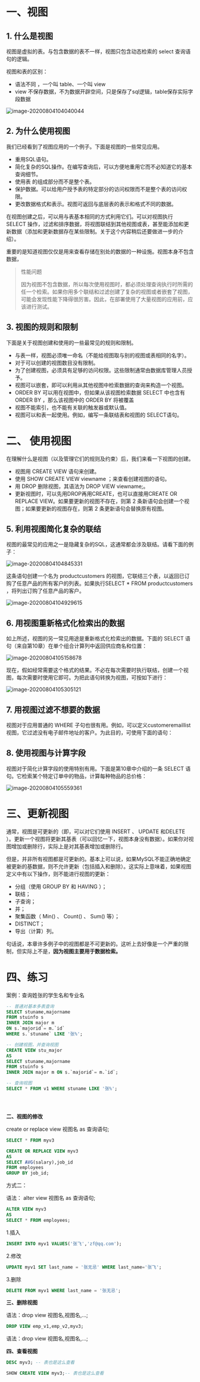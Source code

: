 # 一、视图

## 1. 什么是视图

视图是虚拟的表。与包含数据的表不一样，视图只包含动态检索的 select 查询语句的逻辑。

视图和表的区别：

- 语法不同 ，一个叫 table、一个叫 view
- view 不保存数据，不为数据开辟空间，只是保存了sql逻辑，table保存实际字段数据

<img src="https://raw.githubusercontent.com/bluepopo/myblog/master/img/20200804104048.png" alt="image-20200804104040044" style="zoom:100%;" />





## 2. 为什么使用视图

我们已经看到了视图应用的一个例子。下面是视图的一些常见应用。

- 重用SQL语句。
- 简化复杂的SQL操作。在编写查询后，可以方便地重用它而不必知道它的基本查询细节。
-  使用表 的组成部分而不是整个表。
-  保护数据。可以给用户授予表的特定部分的访问权限而不是整个表的访问权限。
-  更改数据格式和表示。视图可返回与底层表的表示和格式不同的数据。

在视图创建之后，可以用与表基本相同的方式利用它们。可以对视图执行 SELECT 操作，过滤和排序数据，将视图联结到其他视图或表，甚至能添加和更新数据（添加和更新数据存在某些限制。关于这个内容稍后还要做进一步的介绍）。



重要的是知道视图仅仅是用来查看存储在别处的数据的一种设施。视图本身不包含数据，



> 性能问题 
>
> 因为视图不包含数据，所以每次使用视图时，都必须处理查询执行时所需的任一个检索。如果你用多个联结和过滤创建了复杂的视图或者嵌套了视图，可能会发现性能下降得很厉害。因此，在部署使用了大量视图的应用前，应该进行测试。





## 3. 视图的规则和限制

下面是关于视图创建和使用的一些最常见的规则和限制。

- 与表一样，视图必须唯一命名（不能给视图取与别的视图或表相同的名字）。
-  对于可以创建的视图数目没有限制。
-   为了创建视图，必须具有足够的访问权限。这些限制通常由数据库管理人员授予。
-  视图可以嵌套，即可以利用从其他视图中检索数据的查询来构造一个视图。
-   ORDER BY 可以用在视图中，但如果从该视图检索数据 SELECT 中也含有 ORDER BY ，那么该视图中的 ORDER BY 将被覆盖
- 视图不能索引，也不能有关联的触发器或默认值。
-  视图可以和表一起使用。例如，编写一条联结表和视图的 SELECT语句。



# 二、 使用视图

在理解什么是视图（以及管理它们的规则及约束）后，我们来看一下视图的创建。

- 视图用 CREATE VIEW 语句来创建。
-  使用 SHOW CREATE VIEW viewname ；来查看创建视图的语句。
- 用 DROP 删除视图，其语法为 DROP VIEW viewname;。
-  更新视图时，可以先用DROP再用CREATE，也可以直接用CREATE OR REPLACE VIEW。如果要更新的视图不存在，则第 2 条新语句会创建一个视图；如果要更新的视图存在，则第 2 条更新语句会替换原有视图。



## 5. 利用视图简化复杂的联结

视图的最常见的应用之一是隐藏复杂的SQL，这通常都会涉及联结。请看下面的例子：

<img src="https://raw.githubusercontent.com/bluepopo/myblog/master/img/20200804104846.png" alt="image-20200804104845331" style="zoom:100%;" />

这条语句创建一个名为 productcustomers 的视图，它联结三个表，以返回已订购了任意产品的所有客户的列表。如果执行SELECT * FROM productcustomers ，将列出订购了任意产品的客户。

<img src="https://raw.githubusercontent.com/bluepopo/myblog/master/img/20200804105209.png" alt="image-20200804104929615" style="zoom:100%;" />



## 6. 用视图重新格式化检索出的数据

如上所述，视图的另一常见用途是重新格式化检索出的数据。下面的 SELECT 语句（来自第10章）在单个组合计算列中返回供应商名和位置：

<img src="https://raw.githubusercontent.com/bluepopo/myblog/master/img/20200804105159.png" alt="image-20200804105158678" style="zoom:100%;" />

现在，假如经常需要这个格式的结果。不必在每次需要时执行联结，创建一个视图，每次需要时使用它即可。为把此语句转换为视图，可按如下进行：

<img src="https://raw.githubusercontent.com/bluepopo/myblog/master/img/20200804105306.png" alt="image-20200804105305121" style="zoom:100%;" />



## 7. 用视图过滤不想要的数据



视图对于应用普通的 WHERE 子句也很有用。例如，可以定义customeremaillist 视图，它过滤没有电子邮件地址的客户。为此目的，可使用下面的语句：







## 8. 使用视图与计算字段

视图对于简化计算字段的使用特别有用。下面是第10章中介绍的一条 SELECT 语句。它检索某个特定订单中的物品，计算每种物品的总价格：

<img src="https://raw.githubusercontent.com/bluepopo/myblog/master/img/20200804105749.png" alt="image-20200804105559361" style="zoom:100%;" />



# 三、更新视图

通常，视图是可更新的（即，可以对它们使用 INSERT 、 UPDATE 和DELETE ）。更新一个视图将更新其基表（可以回忆一下，视图本身没有数据）。如果你对视图增加或删除行，实际上是对其基表增加或删除行。

但是，并非所有视图都是可更新的。基本上可以说，如果MySQL不能正确地确定被更新的基数据，则不允许更新（包括插入和删除）。这实际上意味着，如果视图定义中有以下操作，则不能进行视图的更新：

- 分组（使用 GROUP BY 和 HAVING ）；
- 联结；
- 子查询；
- 并；
- 聚集函数（ Min() 、 Count() 、 Sum() 等）；
-  DISTINCT；
- 导出（计算）列。

句话说，本章许多例子中的视图都是不可更新的。这听上去好像是一个严重的限制，但实际上不是，**因为视图主要用于数据检索。**



# 四、练习

案例：查询姓张的学生名和专业名

```sql
-- 普通对基本多表查询
SELECT stuname,majorname
FROM stuinfo s
INNER JOIN major m 
ON s.`majorid`= m.`id`
WHERE s.`stuname` LIKE '张%';

-- 创建视图，并查询视图
CREATE VIEW stu_major
AS
SELECT stuname,majorname
FROM stuinfo s
INNER JOIN major m ON s.`majorid`= m.`id`;

-- 查询视图
SELECT * FROM v1 WHERE stuname LIKE '张%';





```

**二、视图的修改**

create or replace view  视图名  as
查询语句;

```sql
SELECT * FROM myv3 

CREATE OR REPLACE VIEW myv3
AS
SELECT AVG(salary),job_id
FROM employees
GROUP BY job_id;
```

方式二：

语法：
alter view 视图名  as 
查询语句;

```sql
ALTER VIEW myv3
AS
SELECT * FROM employees;
```

1.插入

```sql
INSERT INTO myv1 VALUES('张飞','zf@qq.com');
```

2.修改

```sql
UPDATE myv1 SET last_name = '张无忌' WHERE last_name='张飞';
```

3.删除

```sql
DELETE FROM myv1 WHERE last_name = '张无忌';
```







**三、删除视图**

语法：drop view 视图名,视图名,...;

```sql
DROP VIEW emp_v1,emp_v2,myv3;
```

语法：drop view 视图名,视图名,...;



**四、查看视图**

```sql
DESC myv3; -- 表也是这么查看

SHOW CREATE VIEW myv3;-- 表也是这么查看
```





